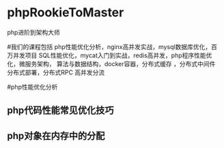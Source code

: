 # phpRookieToMaster
php进阶到架构大师

#我们的课程包括
php性能优化分析，nginx高并发实战，mysql数据库优化，百万并发项目 SQL性能优化，mycat入门到实战，redis高并发，php程序性能优化，微服务架构， 算法与数据结构，docker容器，分布式缓存 ，分布式中间件 分布式部署，分布式RPC 高并发分流

#php性能优化分析
## php代码性能常见优化技巧
## php对象在内存中的分配





